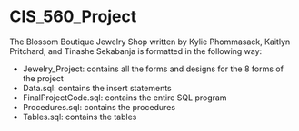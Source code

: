 # CIS_560_Project

The Blossom Boutique Jewelry Shop written by Kylie Phommasack, Kaitlyn Pritchard, and Tinashe Sekabanja is formatted in the following way:

- Jewelry_Project: contains all the forms and designs for the 8 forms of the project
- Data.sql: contains the insert statements
- FinalProjectCode.sql: contains the entire SQL program
- Procedures.sql: contains the procedures
- Tables.sql: contains the tables
